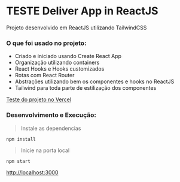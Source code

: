 # TESTE Deliver App in ReactJS

Projeto desenvolvido em ReactJS utilizando TailwindCSS

### O que foi usado no projeto:

 - Criado e iniciado usando Create React App
 - Organização utilizando containers
 - React Hooks e Hooks customizados
 - Rotas com React Router
 - Abstrações utilizando bem os componentes e hooks no ReactJS
 - Tailwind para toda parte de estilização dos componentes

[Teste do projeto no Vercel](https://deliver-app.vercel.app/)

### Desenvolvimento e Execução:

 > Instale as dependencias

```
npm install
```

> Inicie na porta local

```
npm start
```

[http://localhost:3000](http://localhost:3000)
